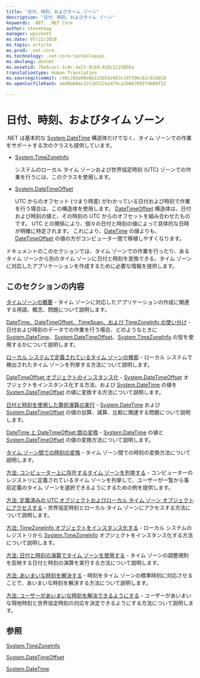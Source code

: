 ```yaml
---
title: "日付、時刻、およびタイム ゾーン"
description: "日付、時刻、およびタイム ゾーン"
keywords: .NET, .NET Core
author: stevehoag
manager: wpickett
ms.date: 07/22/2016
ms.topic: article
ms.prod: .net-core
ms.technology: .net-core-technologies
ms.devlang: dotnet
ms.assetid: 76e6cacc-1c0c-4a71-8cb8-018c112385ba
translationtype: Human Translation
ms.sourcegitcommit: c40c28da09e8a122b542463c197196c82c81dd19
ms.openlocfilehash: a4d0a68ac32c3d722a1479ca2b067892fd88bf52

---
```


# <a name="dates-times-and-time-zones"></a>日付、時刻、およびタイム ゾーン

.NET は基本的な [System.DateTime](xref:System.DateTime) 構造体だけでなく、タイム ゾーンでの作業をサポートする次のクラスも提供しています。

* [System.TimeZoneInfo](xref:System.TimeZoneInfo)
    
  システムのローカル タイム ゾーンおよび世界協定時刻 (UTC) ゾーンでの作業を行うには、このクラスを使用します。
  
* [System.DateTimeOffset](xref:System.DateTimeOffset)  

  UTC からのオフセット (つまり時差) がわかっている日付および時刻で作業を行う場合は、この構造体を使用します。 [DateTimeOffset](xref:System.DateTimeOffset) 構造体は、日付および時刻の値と、その時刻の UTC からのオフセットを組み合わせたものです。 UTC との関係により、個々の日付と時刻の値によって具体的な日時が明確に特定されます。 これにより、[DateTime](xref:System.DateTime) の値よりも、[DateTimeOffset](xref:System.DateTimeOffset) の値の方がコンピューター間で移植しやすくなります。 
  
ドキュメントのこのセクションでは、タイム ゾーンでの作業を行ったり、あるタイム ゾーンから別のタイム ゾーンに日付と時刻を変換できる、タイム ゾーンに対応したアプリケーションを作成するために必要な情報を提供します。

## <a name="in-this-section"></a>このセクションの内容

[タイムゾーンの概要](time-zone-overview.md) - タイム ゾーンに対応したアプリケーションの作成に関連する用語、概念、問題について説明します。
    
[DateTime、DateTimeOffset、TimeSpan、および TimeZoneInfo の使い分け](choosing-between-datetime.md) - 日付および時刻のデータでの作業を行う場合、どのようなときに [System.DateTime](xref:System.DateTime)、[System.DateTimeOffset](xref:System.DateTimeOffset)、[System.TimeZoneInfo](xref:System.TimeZoneInfo) の型を使用するかについて説明します。
    
[ローカル システムで定義されているタイム ゾーンの検索](finding-the-time-zones-on-local-system.md) - ローカル システムで検出されたタイム ゾーンを列挙する方法について説明します。

[DateTimeOffset オブジェクトのインスタンス化](instantiating-a-datetimeoffset-object.md) - [System.DateTimeOffset](xref:System.DateTimeOffset) オブジェクトをインスタンス化する方法、および [System.DateTime](xref:System.DateTime) の値を [System.DateTimeOffset](xref:System.DateTimeOffset) の値に変換する方法について説明します。

[日付と時刻を使用した算術演算の実行](performing-arithmetic-operations.md) - [System.DateTime](xref:System.DateTime) および [System.DateTimeOffset](xref:System.DateTimeOffset) の値の加算、減算、比較に関連する問題について説明します。

[DateTime と DateTimeOffset 間の変換](converting-between-datetime-and-offset.md) - [System.DateTime](xref:System.DateTime) の値と [System.DateTimeOffset](xref:System.DateTimeOffset) の値の変換方法について説明します。

[タイム ゾーン間での時刻の変換](converting-between-time-zones.md) - タイム ゾーン間での時刻の変換方法について説明します。

[方法: コンピューター上に存在するタイム ゾーンを列挙する](enumerate-time-zones.md) - コンピューターのレジストリに定義されているタイム ゾーンを列挙して、ユーザーが一覧から事前定義のタイム ゾーンを選択できるようにするための例を提供します。

[方法: 定義済みの UTC オブジェクトおよびローカル タイム ゾーン オブジェクトにアクセスする](access-utc-and-local.md) - 世界協定時刻とローカル タイム ゾーンにアクセスする方法について説明します。

[方法: TimeZoneInfo オブジェクトをインスタンス化する](instantiate-time-zone-info.md) - ローカル システムのレジストリから [System.TimeZoneInfo](xref:System.TimeZoneInfo) オブジェクトをインスタンス化する方法について説明します。

[方法: 日付と時刻の演算でタイム ゾーンを使用する](use-time-zones-in-arithmetic.md) - タイム ゾーンの調整規則を反映する日付と時刻の演算を実行する方法について説明します。

[方法: あいまいな時刻を解決する](resolve-ambiguous-times.md) - 時刻をタイム ゾーンの標準時刻に対応させることで、あいまいな時刻を解決する方法について説明します。

[方法: ユーザーがあいまいな時刻を解決できるようにする](let-users-resolve-ambiguous-times.md) - ユーザーがあいまいな現地時刻と世界協定時刻の対応を決定できるようにする方法について説明します。

## <a name="reference"></a>参照

[System.TimeZoneInfo](xref:System.TimeZoneInfo)

[System.DateTimeOffset](xref:System.DateTimeOffset)

[System.DateTime](xref:System.DateTime)



<!--HONumber=Nov16_HO3-->


